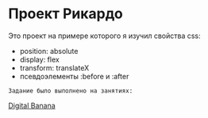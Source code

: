 # Проект Рикардо
Это проект на примере которого я изучил свойства css:
* position: absolute
* display: flex
* transform: translateX
* псевдоэлементы :before и :after

```
Задание было выполнено на занятиях:
```
[Digital Banana](https://digital-banana.ru)
